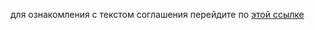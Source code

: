 для ознакомления с текстом соглашения перейдите по  [этой ссылке](http://inflowia.ifl/content/tos-d3)
